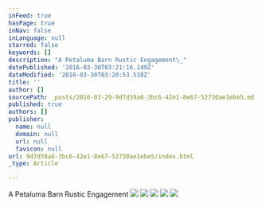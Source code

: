```yaml
---
inFeed: true
hasPage: true
inNav: false
inLanguage: null
starred: false
keywords: []
description: "A Petaluma Barn Rustic Engagement\_"
datePublished: '2016-03-30T03:21:16.149Z'
dateModified: '2016-03-30T03:20:53.538Z'
title: ''
author: []
sourcePath: _posts/2016-03-29-9d7d59a6-3bc6-42e1-8e67-52730ae1ebe5.md
published: true
authors: []
publisher:
  name: null
  domain: null
  url: null
  favicon: null
url: 9d7d59a6-3bc6-42e1-8e67-52730ae1ebe5/index.html
_type: Article

---
```

A Petaluma Barn Rustic Engagement ![](https://s3-us-west-2.amazonaws.com/the-grid-img/p/7721d62b8352effbae0e9a62c9b60c91885cfb6a.jpg)
![](https://s3-us-west-2.amazonaws.com/the-grid-img/p/c6b5a5bcd8bf281664a096b24c011d7844c6ed0a.jpg)
![](https://s3-us-west-2.amazonaws.com/the-grid-img/p/bd1e15f3c9ee3d26880bb6386b9131ca2d6e084a.jpg)
![](https://s3-us-west-2.amazonaws.com/the-grid-img/p/93bf47f1d4818a54aa9fb2965464bd4b81132f09.jpg)
![](https://s3-us-west-2.amazonaws.com/the-grid-img/p/4f500a1bc6e83023d78737860ac5c150c126e783.jpg)